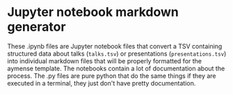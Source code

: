 # Jupyter notebook markdown generator

These .ipynb files are Jupyter notebook files that convert a TSV containing structured data about talks (`talks.tsv`) or presentations (`presentations.tsv`) into individual markdown files that will be properly formatted for the aymense template. The notebooks contain a lot of documentation about the process. The .py files are pure python that do the same things if they are executed in a terminal, they just don't have pretty documentation.




